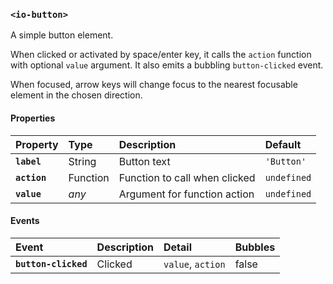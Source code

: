 ### `<io-button>` ###

<io-button></io-button>

A simple button element.

When clicked or activated by space/enter key, it calls the `action` function with optional `value` argument. It also emits a bubbling `button-clicked` event.

When focused, arrow keys will change focus to the nearest focusable element in the chosen direction.

#### Properties ####

| Property | Type | Description | Default |
|:---------|:-----|:------------|:--------|
| **`label`**  | String   | Button text                   | `'Button'`  |
| **`action`** | Function | Function to call when clicked | `undefined` |
| **`value`**  | _any_    | Argument for function action  | `undefined` |

#### Events ####

| Event | Description | Detail | Bubbles |
|:------|:------------|:-------|:--------|
| **`button-clicked`** | Clicked | `value`, `action` | false |
